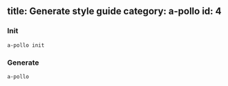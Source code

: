 title: Generate style guide
category: a-pollo
id: 4
---

### Init

```
a-pollo init
```

### Generate

```
a-pollo
```
